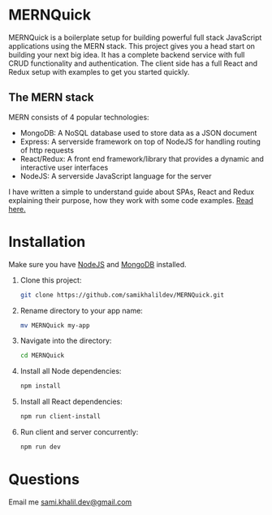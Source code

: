 # MERNQuick

MERNQuick is a boilerplate setup for building powerful full stack JavaScript applications using the MERN stack.
This project gives you a head start on building your next big idea. It has a complete backend service with full CRUD functionality and authentication. The client side has a full React and Redux setup with examples to get you started quickly.

## The MERN stack
MERN consists of 4 popular technologies: 
- MongoDB: A NoSQL database used to store data as a JSON document
- Express: A serverside framework on top of NodeJS for handling routing of http requests
- React/Redux: A front end framework/library that provides a dynamic and interactive user interfaces
- NodeJS: A serverside JavaScript language for the server

I have written a simple to understand guide about SPAs, React and Redux explaining their purpose, how they work with some code examples. [Read here.](REACT-REDUX-GUIDE.md)

# Installation
Make sure you have [NodeJS](https://nodejs.org/en/) and [MongoDB](https://www.mongodb.com/) installed. 

1. Clone this project: 
    ```sh 
    git clone https://github.com/samikhalildev/MERNQuick.git 
    ``` 
2. Rename directory to your app name: 
    ```sh 
    mv MERNQuick my-app 
    ``` 
3. Navigate into the directory: 
    ```sh 
    cd MERNQuick 
    ``` 
4. Install all Node dependencies: 
    ```sh 
    npm install 
    ``` 
5. Install all React dependencies: 
    ```sh 
    npm run client-install 
    ``` 
6. Run client and server concurrently: 
    ```sh 
    npm run dev 
    ```
# Questions
Email me sami.khalil.dev@gmail.com


